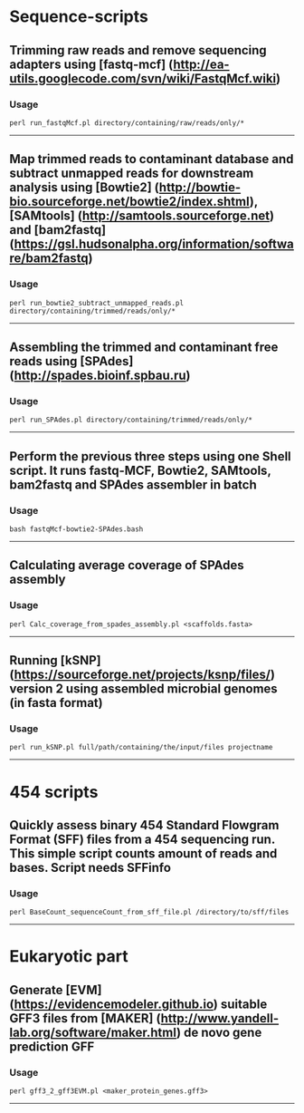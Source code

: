 Sequence-scripts
================

## Trimming raw reads and remove sequencing adapters using [fastq-mcf] (http://ea-utils.googlecode.com/svn/wiki/FastqMcf.wiki)

### Usage
    perl run_fastqMcf.pl directory/containing/raw/reads/only/*
--------------------------------------

## Map trimmed reads to contaminant database and subtract unmapped reads for downstream analysis using [Bowtie2] (http://bowtie-bio.sourceforge.net/bowtie2/index.shtml), [SAMtools] (http://samtools.sourceforge.net) and [bam2fastq] (https://gsl.hudsonalpha.org/information/software/bam2fastq)

### Usage
    perl run_bowtie2_subtract_unmapped_reads.pl directory/containing/trimmed/reads/only/*
--------------------------------------

## Assembling the trimmed and contaminant free reads using [SPAdes] (http://spades.bioinf.spbau.ru)

### Usage
    perl run_SPAdes.pl directory/containing/trimmed/reads/only/*
--------------------------------------

## Perform the previous three steps using one Shell script. It runs fastq-MCF, Bowtie2, SAMtools, bam2fastq and SPAdes assembler in batch

### Usage 
    bash fastqMcf-bowtie2-SPAdes.bash
--------------------------------------

## Calculating average coverage of SPAdes assembly

### Usage
    perl Calc_coverage_from_spades_assembly.pl <scaffolds.fasta>
--------------------------------------

## Running [kSNP] (https://sourceforge.net/projects/ksnp/files/) version 2 using assembled microbial genomes (in fasta format)

### Usage
    perl run_kSNP.pl full/path/containing/the/input/files projectname
--------------------------------------

454 scripts
===========

## Quickly assess binary 454 Standard Flowgram Format (SFF) files from a 454 sequencing run. This simple script counts amount of reads and bases. Script needs SFFinfo

### Usage
    perl BaseCount_sequenceCount_from_sff_file.pl /directory/to/sff/files
--------------------------------------

Eukaryotic part
================

## Generate [EVM] (https://evidencemodeler.github.io) suitable GFF3 files from [MAKER] (http://www.yandell-lab.org/software/maker.html) de novo gene prediction GFF

### Usage
    perl gff3_2_gff3EVM.pl <maker_protein_genes.gff3>
--------------------------------------
